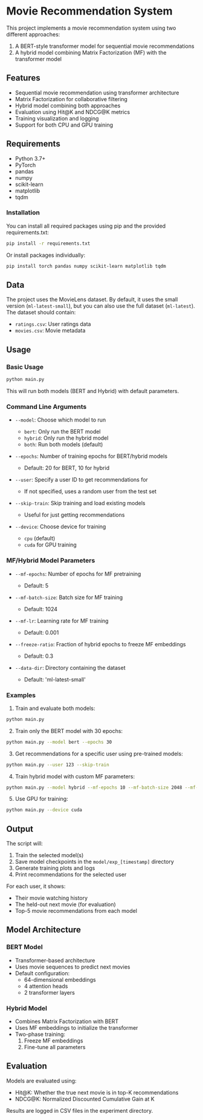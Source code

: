 # Movie Recommendation System

This project implements a movie recommendation system using two different approaches:
1. A BERT-style transformer model for sequential movie recommendations
2. A hybrid model combining Matrix Factorization (MF) with the transformer model

## Features

- Sequential movie recommendation using transformer architecture
- Matrix Factorization for collaborative filtering
- Hybrid model combining both approaches
- Evaluation using Hit@K and NDCG@K metrics
- Training visualization and logging
- Support for both CPU and GPU training

## Requirements

- Python 3.7+
- PyTorch
- pandas
- numpy
- scikit-learn
- matplotlib
- tqdm

### Installation

You can install all required packages using pip and the provided requirements.txt:

```bash
pip install -r requirements.txt
```

Or install packages individually:
```bash
pip install torch pandas numpy scikit-learn matplotlib tqdm
```

## Data

The project uses the MovieLens dataset. By default, it uses the small version (`ml-latest-small`), but you can also use the full dataset (`ml-latest`). The dataset should contain:
- `ratings.csv`: User ratings data
- `movies.csv`: Movie metadata

## Usage

### Basic Usage

```bash
python main.py
```

This will run both models (BERT and Hybrid) with default parameters.

### Command Line Arguments

- `--model`: Choose which model to run
  - `bert`: Only run the BERT model
  - `hybrid`: Only run the hybrid model
  - `both`: Run both models (default)

- `--epochs`: Number of training epochs for BERT/hybrid models
  - Default: 20 for BERT, 10 for hybrid

- `--user`: Specify a user ID to get recommendations for
  - If not specified, uses a random user from the test set

- `--skip-train`: Skip training and load existing models
  - Useful for just getting recommendations

- `--device`: Choose device for training
  - `cpu` (default)
  - `cuda` for GPU training

### MF/Hybrid Model Parameters

- `--mf-epochs`: Number of epochs for MF pretraining
  - Default: 5

- `--mf-batch-size`: Batch size for MF training
  - Default: 1024

- `--mf-lr`: Learning rate for MF training
  - Default: 0.001

- `--freeze-ratio`: Fraction of hybrid epochs to freeze MF embeddings
  - Default: 0.3

- `--data-dir`: Directory containing the dataset
  - Default: 'ml-latest-small'

### Examples

1. Train and evaluate both models:
```bash
python main.py
```

2. Train only the BERT model with 30 epochs:
```bash
python main.py --model bert --epochs 30
```

3. Get recommendations for a specific user using pre-trained models:
```bash
python main.py --user 123 --skip-train
```

4. Train hybrid model with custom MF parameters:
```bash
python main.py --model hybrid --mf-epochs 10 --mf-batch-size 2048 --mf-lr 0.0005
```

5. Use GPU for training:
```bash
python main.py --device cuda
```

## Output

The script will:
1. Train the selected model(s)
2. Save model checkpoints in the `model/exp_[timestamp]` directory
3. Generate training plots and logs
4. Print recommendations for the selected user

For each user, it shows:
- Their movie watching history
- The held-out next movie (for evaluation)
- Top-5 movie recommendations from each model

## Model Architecture

### BERT Model
- Transformer-based architecture
- Uses movie sequences to predict next movies
- Default configuration:
  - 64-dimensional embeddings
  - 4 attention heads
  - 2 transformer layers

### Hybrid Model
- Combines Matrix Factorization with BERT
- Uses MF embeddings to initialize the transformer
- Two-phase training:
  1. Freeze MF embeddings
  2. Fine-tune all parameters

## Evaluation

Models are evaluated using:
- Hit@K: Whether the true next movie is in top-K recommendations
- NDCG@K: Normalized Discounted Cumulative Gain at K

Results are logged in CSV files in the experiment directory. 